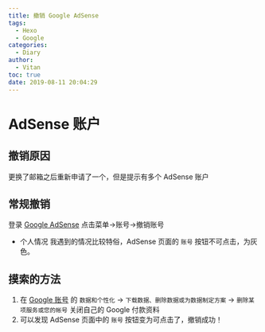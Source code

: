 ```yaml
---
title: 撤销 Google AdSense
tags:
  - Hexo
  - Google
categories:
  - Diary
author:
  - Vitan
toc: true
date: 2019-08-11 20:04:29
---
```

# AdSense 账户
## 撤销原因
更换了邮箱之后重新申请了一个，但是提示有多个 AdSense 账户

<!--more-->
## 常规撤销
登录 [Google AdSense](https://www.google.com/adsense/) 点击菜单->账号->撤销账号

- 个人情况
我遇到的情况比较特俗，AdSense 页面的 `账号` 按钮不可点击，为灰色。

## 摸索的方法
1. 在 [Google 账号](https://myaccount.google.com) 的 `数据和个性化` -> `下载数据、删除数据或为数据制定方案` -> `删除某项服务或您的帐号` 关闭自己的 Google 付款资料
2. 可以发现 AdSense 页面中的 `账号` 按钮变为可点击了，撤销成功！
